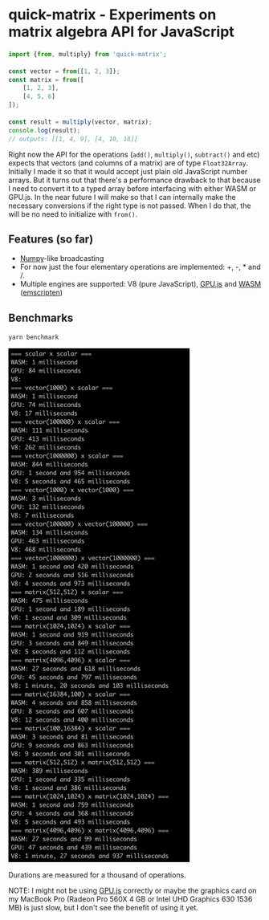 # quick-matrix - Experiments on matrix algebra API for JavaScript

```ts
import {from, multiply} from 'quick-matrix';

const vector = from([1, 2, 3]);
const matrix = from([
    [1, 2, 3],
    [4, 5, 6]
]);

const result = multiply(vector, matrix);
console.log(result);
// outputs: [[1, 4, 9], [4, 10, 18]]
```

Right now the API for the operations (`add()`, `multiply()`, `subtract()` and etc) expects that vectors (and columns of a matrix) are of type `Float32Array`. Initially I made it so that it would accept just plain old JavaScript number arrays. But it turns out that there's a performance drawback to that because I need to convert it to a typed array before interfacing with either WASM or GPU.js. In the near future I will make so that I can internally make the necessary conversions if the right type is not passed. When I do that, the will be no need to initialize with `from()`.

## Features (so far)
- [Numpy](https://numpy.org/)-like broadcasting
- For now just the four elementary operations are implemented: +, -, * and /.
- Multiple engines are supported: V8 (pure JavaScript), [GPU.js](https://gpu.rocks/) and [WASM](https://webassembly.org/) ([emscripten](https://emscripten.org/))

## Benchmarks

```sh
yarn benchmark
```

![](https://github.com/brunobasto/quick-matrix/blob/master/assets/benchmarks.png?raw=true)

Durations are measured for a thousand of operations.

NOTE: I might not be using [GPU.js](https://gpu.rocks/) correctly or maybe the graphics card on my MacBook Pro (Radeon Pro 560X 4 GB or Intel UHD Graphics 630 1536 MB) is just slow, but I don't see the benefit of using it yet.

